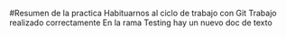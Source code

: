 #Resumen de la practica
Habituarnos al ciclo de trabajo con Git
Trabajo realizado correctamente
En la rama Testing hay un nuevo doc de texto
